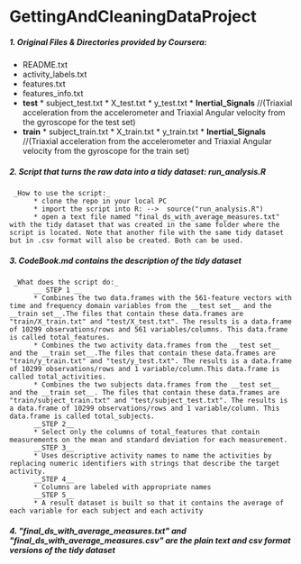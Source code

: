 # GettingAndCleaningDataProject

##### 1. Original Files & Directories provided by Coursera:
* README.txt
* activity_labels.txt
* features.txt
* features_info.txt
* __test__
      * subject_test.txt
      * X_test.txt
      * y_test.txt
      * __Inertial_Signals__ //(Triaxial acceleration from the accelerometer and Triaxial Angular velocity from the gyroscope for the test set)
* __train__
      * subject_train.txt
      * X_train.txt
      * y_train.txt
      * __Inertial_Signals__ //(Triaxial acceleration from the accelerometer and Triaxial Angular velocity from the gyroscope for the train set)
     
##### 2. Script that turns the raw data into a tidy dataset:  run_analysis.R 
     _How to use the script:_
          * clone the repo in your local PC
          * import the script into R: -->  source("run_analysis.R")
          * open a text file named "final_ds_with_average_measures.txt" with the tidy dataset that was created in the same folder where the script is located. Note that another file with the same tidy dataset but in .csv format will also be created. Both can be used.

##### 3. CodeBook.md contains the description of the tidy dataset
     _What does the script do:_
          __ STEP 1 __
          * Combines the two data.frames with the 561-feature vectors with time and frequency domain variables from the __test set__ and the __train set__.The files that contain these data.frames are "train/X_train.txt" and "test/X_test.txt". The results is a data.frame of 10299 observations/rows and 561 variables/columns. This data.frame is called total_features.
          * Combines the two activity data.frames from the __test set__ and the __train set__.The files that contain these data.frames are "train/y_train.txt" and "test/y_test.txt". The results is a data.frame of 10299 observations/rows and 1 variable/column.This data.frame is called total_activities.
          * Combines the two subjects data.frames from the __test set__ and the __train set__. The files that contain these data.frames are "train/subject_train.txt" and "test/subject_test.txt". The results is a data.frame of 10299 observations/rows and 1 variable/column. This data.frame is called total_subjects.
          __STEP 2__
          * Select only the columns of total_features that contain measurements on the mean and standard deviation for each measurement.
          __STEP 3__
          * Uses descriptive activity names to name the activities by replacing numeric identifiers with strings that describe the target activity.
          __STEP 4__
          * Columns are labeled with appropriate names
          __STEP 5__
          * A result dataset is built so that it contains the average of each variable for each subject and each activity
          
          
          
          

##### 4. "final_ds_with_average_measures.txt" and "final_ds_with_average_measures.csv" are the plain text and csv format versions of the tidy dataset
          


